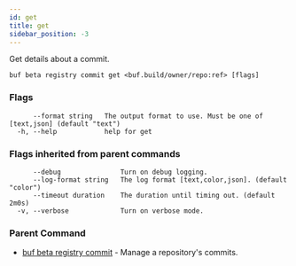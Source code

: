 ```yaml
---
id: get
title: get
sidebar_position: -3
---
```

Get details about a commit.

```
buf beta registry commit get <buf.build/owner/repo:ref> [flags]
```

### Flags

```
      --format string   The output format to use. Must be one of [text,json] (default "text")
  -h, --help            help for get
```

### Flags inherited from parent commands

```
      --debug               Turn on debug logging.
      --log-format string   The log format [text,color,json]. (default "color")
      --timeout duration    The duration until timing out. (default 2m0s)
  -v, --verbose             Turn on verbose mode.
```

### Parent Command

* [buf beta registry commit](../commit.md)	 - Manage a repository's commits.
